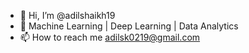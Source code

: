 - 👋 Hi, I’m @adilshaikh19
- 🌱 Machine Learning | Deep Learning | Data Analytics
- 📫 How to reach me adilsk0219@gmail.com

<!---
adilshaikh19/adilshaikh19 is a ✨ special ✨ repository because its `README.md` (this file) appears on your GitHub profile.
You can click the Preview link to take a look at your changes.
--->
